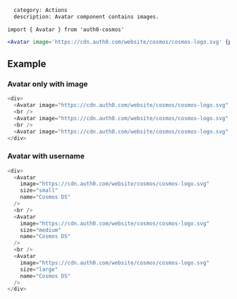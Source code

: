 ```meta
  category: Actions
  description: Avatar component contains images.
```

`import { Avatar } from 'auth0-cosmos'`

```jsx
<Avatar image='https://cdn.auth0.com/website/cosmos/cosmos-logo.svg' {props} />
```

## Example

### Avatar only with image

```js
<div>
  <Avatar image="https://cdn.auth0.com/website/cosmos/cosmos-logo.svg" size="small" />
  <br />
  <Avatar image="https://cdn.auth0.com/website/cosmos/cosmos-logo.svg" size="medium" />
  <br />
  <Avatar image="https://cdn.auth0.com/website/cosmos/cosmos-logo.svg" size="large" />
</div>
```

### Avatar with username

```js
<div>
  <Avatar
    image="https://cdn.auth0.com/website/cosmos/cosmos-logo.svg"
    size="small"
    name="Cosmos DS"
  />
  <br />
  <Avatar
    image="https://cdn.auth0.com/website/cosmos/cosmos-logo.svg"
    size="medium"
    name="Cosmos DS"
  />
  <br />
  <Avatar
    image="https://cdn.auth0.com/website/cosmos/cosmos-logo.svg"
    size="large"
    name="Cosmos DS"
  />
</div>
```
